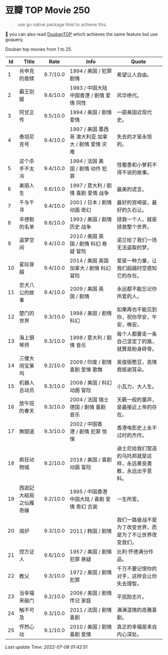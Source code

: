 # 豆瓣 TOP Movie 250

> use go native package html to achieve this.

🎁 you can also read [DoubanTOP](https://github.com/Z-Spring/DoubanTOP) which achieves the same feature but use goquery.


Douban top movies from 1 to 25.

| Id | Title | Rate | Info | Quote |
| --- | ----- | ---- | ---- | ----- |
| 1 | 肖申克的救赎 | 9.7/10.0 | 1994 / 美国 / 犯罪 剧情 | 希望让人自由。 |
| 2 | 霸王别姬 | 9.6/10.0 | 1993 / 中国大陆 中国香港 / 剧情 爱情 同性 | 风华绝代。 |
| 3 | 阿甘正传 | 9.5/10.0 | 1994 / 美国 / 剧情 爱情 | 一部美国近现代史。 |
| 4 | 泰坦尼克号 | 9.4/10.0 | 1997 / 美国 墨西哥 澳大利亚 加拿大 / 剧情 爱情 灾难 | 失去的才是永恒的。  |
| 5 | 这个杀手不太冷 | 9.4/10.0 | 1994 / 法国 美国 / 剧情 动作 犯罪 | 怪蜀黍和小萝莉不得不说的故事。 |
| 6 | 美丽人生 | 9.6/10.0 | 1997 / 意大利 / 剧情 喜剧 爱情 战争 | 最美的谎言。 |
| 7 | 千与千寻 | 9.4/10.0 | 2001 / 日本 / 剧情 动画 奇幻 | 最好的宫崎骏，最好的久石让。  |
| 8 | 辛德勒的名单 | 9.6/10.0 | 1993 / 美国 / 剧情 历史 战争 | 拯救一个人，就是拯救整个世界。 |
| 9 | 盗梦空间 | 9.4/10.0 | 2010 / 美国 英国 / 剧情 科幻 悬疑 冒险 | 诺兰给了我们一场无法盗取的梦。 |
| 10 | 星际穿越 | 9.4/10.0 | 2014 / 美国 英国 加拿大 / 剧情 科幻 冒险 | 爱是一种力量，让我们超越时空感知它的存在。 |
| 11 | 忠犬八公的故事 | 9.4/10.0 | 2009 / 美国 英国 / 剧情 | 永远都不能忘记你所爱的人。 |
| 12 | 楚门的世界 | 9.3/10.0 | 1998 / 美国 / 剧情 科幻 | 如果再也不能见到你，祝你早安，午安，晚安。 |
| 13 | 海上钢琴师 | 9.3/10.0 | 1998 / 意大利 / 剧情 音乐 | 每个人都要走一条自己坚定了的路，就算是粉身碎骨。  |
| 14 | 三傻大闹宝莱坞 | 9.2/10.0 | 2009 / 印度 / 剧情 喜剧 爱情 歌舞 | 英俊版憨豆，高情商版谢耳朵。 |
| 15 | 机器人总动员 | 9.3/10.0 | 2008 / 美国 / 科幻 动画 冒险 | 小瓦力，大人生。 |
| 16 | 放牛班的春天 | 9.3/10.0 | 2004 / 法国 瑞士 德国 / 剧情 喜剧 音乐 | 天籁一般的童声，是最接近上帝的存在。  |
| 17 | 無間道 | 9.3/10.0 | 2002 / 中国香港 / 剧情 犯罪 惊悚 | 香港电影史上永不过时的杰作。 |
| 18 | 疯狂动物城 | 9.2/10.0 | 2016 / 美国 / 喜剧 动画 冒险 | 迪士尼给我们营造的乌托邦就是这样，永远善良勇敢，永远出乎意料。 |
| 19 | 西遊記大結局之仙履奇緣 | 9.2/10.0 | 1995 / 中国香港 中国大陆 / 喜剧 爱情 奇幻 古装 | 一生所爱。 |
| 20 | 熔炉 | 9.3/10.0 | 2011 / 韩国 / 剧情 | 我们一路奋战不是为了改变世界，而是为了不让世界改变我们。 |
| 21 | 控方证人 | 9.6/10.0 | 1957 / 美国 / 剧情 犯罪 悬疑 | 比利·怀德满分作品。 |
| 22 | 教父 | 9.3/10.0 | 1972 / 美国 / 剧情 犯罪 | 千万不要记恨你的对手，这样会让你失去理智。 |
| 23 | 当幸福来敲门 | 9.2/10.0 | 2006 / 美国 / 剧情 传记 家庭 | 平民励志片。  |
| 24 | 触不可及 | 9.3/10.0 | 2011 / 法国 / 剧情 喜剧 | 满满温情的高雅喜剧。 |
| 25 | 怦然心动 | 9.1/10.0 | 2010 / 美国 / 剧情 喜剧 爱情 | 真正的幸福是来自内心深处。 |

*Last update Time: 2022-07-08 01:42:51*